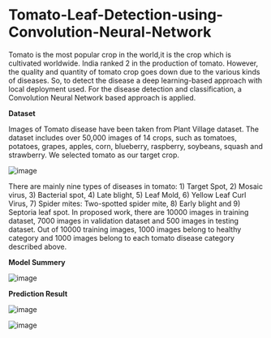 # Tomato-Leaf-Detection-using-Convolution-Neural-Network
Tomato is the most popular crop in the world,it is the crop which is cultivated worldwide. India ranked 2 in the production of tomato. However, the quality and quantity of tomato crop goes down due to the various kinds of diseases. So, to detect the disease a deep learning-based approach with local deployment used. For the disease detection and classification, a Convolution Neural Network based approach is applied. 


**Dataset**

Images of Tomato disease have been taken from Plant Village dataset. The dataset includes over 50,000 images of 14 crops, such as tomatoes, potatoes, grapes, apples, corn, blueberry, raspberry, soybeans, squash and strawberry. We selected tomato as our target crop.

![image](https://user-images.githubusercontent.com/82939124/115994937-abee6f80-a5f6-11eb-8f61-3c41f661ce7b.png)

There are mainly nine types of diseases in tomato: 1) Target Spot, 2) Mosaic virus, 3) Bacterial spot, 4) Late blight, 5) Leaf Mold, 6) Yellow Leaf Curl Virus, 7) Spider mites: Two-spotted spider mite, 8) Early blight and 9) Septoria leaf spot. In proposed work, there are 10000 images in training dataset, 7000 images in validation dataset and 500 images in testing dataset. Out of 10000 training images, 1000 images belong to healthy category and 1000 images belong to each tomato disease category described above.

**Model Summery**

![image](https://user-images.githubusercontent.com/82939124/115995754-240a6480-a5fa-11eb-99a1-6aab0a27bdf7.png)


**Prediction Result**

![image](https://user-images.githubusercontent.com/82939124/115995404-ad209c00-a5f8-11eb-9d0e-b37180c2eeb5.png)

![image](https://user-images.githubusercontent.com/82939124/115995416-b9a4f480-a5f8-11eb-8cd7-c866019b4d44.png)

